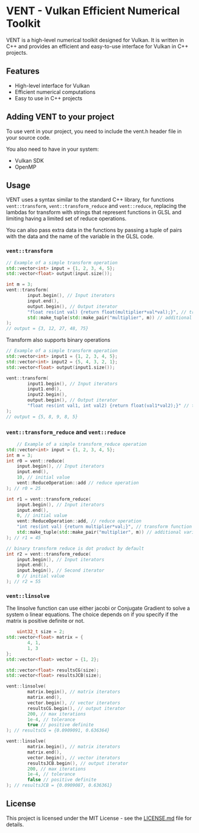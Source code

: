 # VENT - Vulkan Efficient Numerical Toolkit

VENT is a high-level numerical toolkit designed for Vulkan. It is written in C++ and provides an efficient and easy-to-use interface for Vulkan in C++ projects.

## Features

- High-level interface for Vulkan
- Efficient numerical computations
- Easy to use in C++ projects

## Adding VENT to your project

To use vent in your project, you need to include the vent.h header file in your source code. 

You also need to have in your system:

- Vulkan SDK
- OpenMP



## Usage

VENT uses a syntax similar to the standard C++ library, for functions `vent::transform`, `vent::transform_reduce` and `vent::reduce`,
replacing the lambdas for transform with strings that represent functions in GLSL and limiting having a limited set of reduce operations.

You can also pass extra data in the functions by passing a tuple of pairs with the data and the name of the variable in the GLSL code.

### `vent::transform`
```cpp
// Example of a simple transform operation
std::vector<int> input = {1, 2, 3, 4, 5};
std::vector<float> output(input.size());

int m = 3;
vent::transform(
        input.begin(), // Input iterators
        input.end(), 
        output.begin(), // Output iterator
        "float res(int val) {return float(multiplier*val*val);}", // transform function
        std::make_tuple(std::make_pair("multiplier", m)) // additional variables
);
// output = {3, 12, 27, 48, 75}

```

Transform also supports binary operations

```cpp
// Example of a simple transform operation
std::vector<int> input1 = {1, 2, 3, 4, 5};
std::vector<int> input2 = {5, 4, 3, 2, 1};
std::vector<float> output(input1.size());

vent::transform(
        input1.begin(), // Input iterators
        input1.end(), 
        input2.begin(),
        output.begin(), // Output iterator
        "float res(int val1, int val2) {return float(val1*val2);}" // transform function
);
// output = {5, 8, 9, 8, 5}

```

### `vent::transform_reduce` and `vent::reduce`

```cpp
    // Example of a simple transform_reduce operation
std::vector<int> input = {1, 2, 3, 4, 5};
int m = 3;
int r0 = vent::reduce(
    input.begin(), // Input iterators
    input.end(),
    10, // initial value
    vent::ReduceOperation::add // reduce operation
); // r0 = 25

int r1 = vent::transform_reduce(
    input.begin(), // Input iterators
    input.end(),
    0, // initial value
    vent::ReduceOperation::add, // reduce operation
    "int res(int val) {return multiplier*val;}", // transform function
    std::make_tuple(std::make_pair("multiplier", m)) // additional variables
); // r1 = 45

// binary transform reduce is dot product by default
int r2 = vent::transform_reduce(
    input.begin(), // Input iterators
    input.end(),
    input.begin(), // Second iterator
    0 // initial value
); // r2 = 55
```

### `vent::linsolve`

The linsolve function can use either jacobi or Conjugate Gradient to solve a 
system o linear equations. The choice depends on if you specify if the matrix is positive definite or not.

```cpp
    uint32_t size = 2;
std::vector<float> matrix = {
        4, 1,
        1, 3
};
std::vector<float> vector = {1, 2};

std::vector<float> resultsCG(size);
std::vector<float> resultsJCB(size);

vent::linsolve(
        matrix.begin(), // matrix iterators
        matrix.end(), 
        vector.begin(), // vector iterators
        resultsCG.begin(), // output iterator
        200, // max iterations
        1e-4, // tolerance
        true // positive definite
); // resultsCG = {0.0909091, 0.636364}

vent::linsolve(
        matrix.begin(), // matrix iterators
        matrix.end(),
        vector.begin(), // vector iterators
        resultsJCB.begin(), // output iterator
        200, // max iterations
        1e-4, // tolerance
        false // positive definite
); // resultsJCB = {0.0909087, 0.636361}
```


## License
This project is licensed under the MIT License - see the [LICENSE.md](LICENSE.md) file for details.